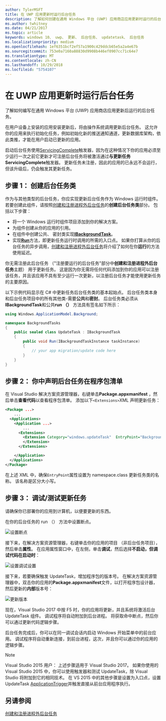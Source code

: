 ```yaml
---
author: TylerMSFT
title: 在 UWP 应用更新时运行后台任务
description: 了解如何创建在通用 Windows 平台 (UWP) 应用商店应用更新时运行的后台任务。
ms.author: twhitney
ms.date: 04/21/2017
ms.topic: article
keywords: windows 10、 uwp、 更新、 后台任务、 updatetask、 后台任务
ms.localizationpriority: medium
ms.openlocfilehash: 1ef6351bcf2ef57a1900c429ddcb65e5a2a4e67b
ms.sourcegitcommit: 753e0a7160a88830d9908b446ef0907cc71c64e7
ms.translationtype: MT
ms.contentlocale: zh-CN
ms.lasthandoff: 10/29/2018
ms.locfileid: "5754107"
---
```

# <a name="run-a-background-task-when-your-uwp-app-is-updated"></a>在 UWP 应用更新时运行后台任务

了解如何编写在通用 Windows 平台 (UWP) 应用商店应用更新后运行的后台任务。

在用户设备上安装的应用安装更新后，将由操作系统调用更新后台任务。 这允许你的应用来执行初始化任务，例如初始化新的推送通知通道，更新数据库架构，依此类推，才能在用户启动已更新的应用。

启动后台任务使用[ServicingComplete](https://docs.microsoft.com/uwp/api/Windows.ApplicationModel.Background.SystemTriggerType)触发器，因为在这种情况下你的应用必须至少运行一次之前它更新才可注册后台任务将被激活通过**与更新任务ServicingComplete**触发器。  更新任务未注册，因此的应用的已永远不会运行，但该升级后，仍会触发其更新任务。

## <a name="step-1-create-the-background-task-class"></a>步骤 1： 创建后台任务类

作为与其他类型的后台任务，你应实现更新后台任务作为 Windows 运行时组件。 若要创建此组件，请按照[创建和注册进程外后台任务](https://docs.microsoft.com/windows/uwp/launch-resume/create-and-register-a-background-task)的**创建后台任务类**部分。 包括以下步骤：

- 将一个 Windows 运行时组件项目添加到你的解决方案。
- 为组件创建从你的应用的引用。
- 在组件中创建公共、 密封类实现[**IBackgroundTask**](https://msdn.microsoft.com/library/windows/apps/br224794)。
- 实现[**Run**](https://msdn.microsoft.com/library/windows/apps/br224811)方法，即更新任务运行时调用的所需的入口点。 如果你打算从你的后台任务的异步调用，[创建和注册进程外后台任务](https://docs.microsoft.com/windows/uwp/launch-resume/create-and-register-a-background-task)将介绍了如何在你**运行**的方法使用延迟。

你无需注册此后台任务 （"注册要运行的后台任务"部分中**创建和注册进程外后台任务**主题） 用于更新任务。 这是因为你无需将任何代码添加到你的应用可以注册该任务，并且该应用不具有至少运行一次更新，以注册后台任务才能使用更新任务的主要原因。

以下示例代码显示在 C# 中更新任务后台任务类的基本起始点。 后台任务类本身和后台任务项目中的所有其他类-需要**公共**和**密封**。 后台任务类必须从**IBackgroundTask**和公共**run （）** 方法具有签名如下所示：

```cs
using Windows.ApplicationModel.Background;

namespace BackgroundTasks
{
    public sealed class UpdateTask : IBackgroundTask
    {
        public void Run(IBackgroundTaskInstance taskInstance)
        {
            // your app migration/update code here
        }
    }
}
```

## <a name="step-2-declare-your-background-task-in-the-package-manifest"></a>步骤 2： 你中声明后台任务在程序包清单

在 Visual Studio 解决方案资源管理器，右键单击**Package.appxmanifest** ，然后单击**查看代码**以查看程序包清单。 添加以下`<Extensions>`XML 声明更新任务：

```XML
<Package ...>
    ...
  <Applications>  
    <Application ...>  
        ...
      <Extensions>  
        <Extension Category="windows.updateTask"  EntryPoint="BackgroundTasks.UpdateTask">  
        </Extension>  
      </Extensions>

    </Application>  
  </Applications>  
</Package>
```

在上述 XML 中，确保`EntryPoint`属性设置为 namespace.class 更新任务类的名称。 该名称是区分大小写。

## <a name="step-3-debugtest-your-update-task"></a>步骤 3： 调试/测试更新任务

请确保你已部署你的应用到计算机，以便要更新的东西。

在你的后台任务的 run （） 方法中设置断点。

![设置断点](images/run-func-breakpoint.png)

接下来，在解决方案资源管理器，右键单击你的应用的项目 （非后台任务项目），然后单击**属性**。 在应用属性窗口中，在左侧，单击**调试**，然后选择**不启动，但调试代码在启动时**：

![设置调试设置](images/do-not-launch-but-debug.png)

接下来，若要确保触发 UpdateTask，增加程序包的版本号。 在解决方案资源管理器中，双击你的应用的**Package.appxmanifest**文件，以打开程序包设计器，然后更新的**内部**版本号：

![更新版本](images/bump-version.png)

现在，Visual Studio 2017 中按 F5 时，你的应用将更新，并且系统将激活后台 UpdateTask 组件。 调试程序将自动附加到后台进程。 将获取命中断点，然后你可以通过更新代码逻辑步骤。

后台任务完成后，你可以在同一调试会话内启动 Windows 开始菜单中的前台应用。 调试程序将自动重新连接，到前台进程，这次，并且你可以通过你的应用的逻辑步骤。

> [!NOTE]
> Visual Studio 2015 用户： 上述步骤适用于 Visual Studio 2017。 如果你使用的 Visual Studio 2015 中，你可以使用触发器和测试 UpdateTask，除 Visual Studio 将附加到它的相同技术。 在 VS 2015 中的其他步骤是设置为入口点，设置 UpdateTask [ApplicationTrigger](https://docs.microsoft.com/windows/uwp/launch-resume/trigger-background-task-from-app)并触发直接从前台应用程序执行。

## <a name="see-also"></a>另请参阅

[创建和注册进程外后台任务](https://docs.microsoft.com/windows/uwp/launch-resume/create-and-register-a-background-task)
